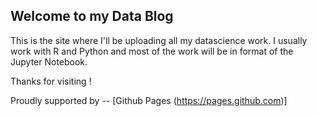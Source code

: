 ## Welcome to my Data Blog

This is the site where I'll be uploading all my datascience work. I usually work with R and Python and most of the work will be in format of the Jupyter Notebook.

Thanks for visiting !

Proudly supported by -- [Github Pages (https://pages.github.com)]
